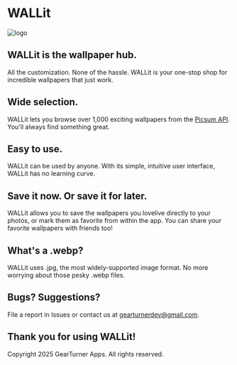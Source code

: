 # WALLit

![logo](https://github.com/user-attachments/assets/bc9b6719-0cd2-484e-8d85-6d4062371408)

## WALLit is the wallpaper hub.
All the customization. None of the hassle. WALLit is your one-stop shop for incredible wallpapers that just work.

## Wide selection.
WALLit lets you browse over 1,000 exciting wallpapers from the [Picsum API](https://picsum.photos/). You'll always find something great.

## Easy to use.
WALLit can be used by anyone. With its simple, intuitive user interface, WALLit has no learning curve.

## Save it now. Or save it for later.
WALLit allows you to save the wallpapers you lovelive directly to your photos, or mark them as favorite from within the app. You can share your favorite wallpapers with friends too!

## What's a .webp?
WALLit uses .jpg, the most widely-supported image format. No more worrying about those pesky .webp files.

## Bugs? Suggestions?
File a report in Issues or contact us at gearturnerdev@gmail.com.

## Thank you for using WALLit!

Copyright 2025 GearTurner Apps. All rights reserved.
